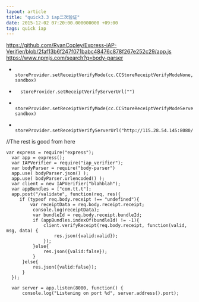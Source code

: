 ```yaml
---
layout: article
title: "quick3.3 iap二次验证"
date: 2015-12-02 07:20:00.000000000 +09:00
tags: quick iap
---
```


https://github.com/RyanCopley/Express-iAP-Verifier/blob/2faf13b6f247f071babc48476c878f267e252c29/app.js
https://www.npmjs.com/search?q=body-parser


-       storeProvider.setReceiptVerifyMode(cc.CCStoreReceiptVerifyModeNone, sandbox)
-       storeProvider.setReceiptVerifyServerUrl("")
+       storeProvider.setReceiptVerifyMode(cc.CCStoreReceiptVerifyModeServer, sandbox)
+       storeProvider.setReceiptVerifyServerUrl("http://115.28.54.145:8080/validate")

//The rest is good from here


    var express = require("express");
      var app = express();
      var IAPVerifier = require("iap_verifier");
      var bodyParser = require("body-parser")
      app.use( bodyParser.json() );
      app.use( bodyParser.urlencoded() );
      var client = new IAPVerifier("blahblah");
      var appBundles = ["com.tt.t"];
      app.post("/validate", function(req, res){
         if (typeof req.body.receipt !== "undefined"){
             var receiptData = req.body.receipt.receipt;
              console.log(receiptData);
              var bundleId = req.body.receipt.bundleId;
              if (appBundles.indexOf(bundleId) != -1){
                  client.verifyReceipt(req.body.receipt, function(valid, msg, data) {
                      res.json({valid:valid});
                  });
              }else{
                  res.json({valid:false});
              }
          }else{
              res.json({valid:false});
          }
      });

      var server = app.listen(8080, function() {
          console.log("Listening on port %d", server.address().port);
